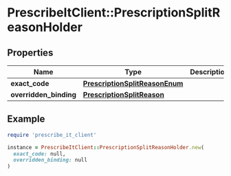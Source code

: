 # PrescribeItClient::PrescriptionSplitReasonHolder

## Properties

| Name | Type | Description | Notes |
| ---- | ---- | ----------- | ----- |
| **exact_code** | [**PrescriptionSplitReasonEnum**](PrescriptionSplitReasonEnum.md) |  | [optional] |
| **overridden_binding** | [**PrescriptionSplitReason**](PrescriptionSplitReason.md) |  | [optional] |

## Example

```ruby
require 'prescribe_it_client'

instance = PrescribeItClient::PrescriptionSplitReasonHolder.new(
  exact_code: null,
  overridden_binding: null
)
```

